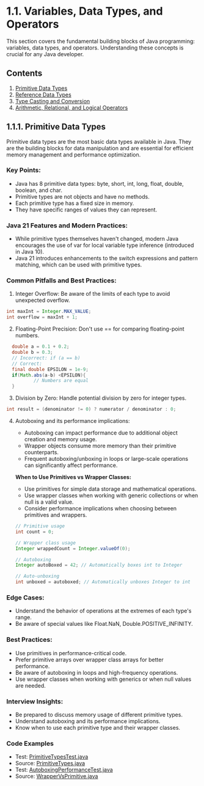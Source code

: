 # 1.1. Variables, Data Types, and Operators

This section covers the fundamental building blocks of Java programming: variables, data types, and operators.
Understanding these concepts is crucial for any Java developer.

## Contents

1. [Primitive Data Types](#111-primitive-data-types)
2. [Reference Data Types](#112-reference-data-types)
3. [Type Casting and Conversion](#113-type-casting-and-conversion)
4. [Arithmetic, Relational, and Logical Operators](#114-arithmetic-relational-and-logical-operators)

## 1.1.1. Primitive Data Types

Primitive data types are the most basic data types available in Java. They are the building blocks for data manipulation
and are essential for efficient memory management and performance optimization.

### Key Points:

- Java has 8 primitive data types: byte, short, int, long, float, double, boolean, and char.
- Primitive types are not objects and have no methods.
- Each primitive type has a fixed size in memory.
- They have specific ranges of values they can represent.

### Java 21 Features and Modern Practices:

- While primitive types themselves haven't changed, modern Java encourages the use of var for local variable type
  inference (introduced in Java 10).
- Java 21 introduces enhancements to the switch expressions and pattern matching, which can be used with primitive
  types.

### Common Pitfalls and Best Practices:

1. Integer Overflow: Be aware of the limits of each type to avoid unexpected overflow.

  ```java
  int maxInt = Integer.MAX_VALUE;
int overflow = maxInt + 1; 
  ```

2. Floating-Point Precision: Don't use == for comparing floating-point numbers.

  ```java
    double a = 0.1 + 0.2;
    double b = 0.3;
    // Incorrect: if (a == b)
    // Correct:
    final double EPSILON = 1e-9;
    if(Math.abs(a-b) <EPSILON){
            // Numbers are equal
    }
  ```

3. Division by Zero: Handle potential division by zero for integer types.
  
  ```java
  int result = (denominator != 0) ? numerator / denominator : 0;
  ```

4. Autoboxing and its performance implications:

   - Autoboxing can impact performance due to additional object creation and memory usage.
   - Wrapper objects consume more memory than their primitive counterparts.
   - Frequent autoboxing/unboxing in loops or large-scale operations can significantly affect performance.

    **When to Use Primitives vs Wrapper Classes:**
    - Use primitives for simple data storage and mathematical operations.
    - Use wrapper classes when working with generic collections or when null is a valid value.
    - Consider performance implications when choosing between primitives and wrappers.

    ```java
    // Primitive usage
    int count = 0;
    
    // Wrapper class usage
    Integer wrappedCount = Integer.valueOf(0);
    
    // Autoboxing
    Integer autoBoxed = 42; // Automatically boxes int to Integer
    
    // Auto-unboxing
    int unboxed = autoboxed; // Automatically unboxes Integer to int
    ```

### Edge Cases:

- Understand the behavior of operations at the extremes of each type's range.
- Be aware of special values like Float.NaN, Double.POSITIVE_INFINITY.

### Best Practices:

- Use primitives in performance-critical code.
- Prefer primitive arrays over wrapper class arrays for better performance.
- Be aware of autoboxing in loops and high-frequency operations.
- Use wrapper classes when working with generics or when null values are needed.

### Interview Insights:

- Be prepared to discuss memory usage of different primitive types.
- Understand autoboxing and its performance implications.
- Know when to use each primitive type and their wrapper classes.

### Code Examples

- Test: [PrimitiveTypesTest.java](src/test/java/com/github/msorkhpar/claudejavatutor/javabasics/PrimitiveTypesTest.java)
- Source: [PrimitiveTypes.java](src/main/java/com/github/msorkhpar/claudejavatutor/javabasics/PrimitiveTypes.java)
- Test: [AutoboxingPerformanceTest.java](src/test/java/com/github/msorkhpar/claudejavatutor/javabasics/AutoboxingPerformanceTest.java)
- Source: [WrapperVsPrimitive.java](src/main/java/com/github/msorkhpar/claudejavatutor/javabasics/WrapperVsPrimitive.java)